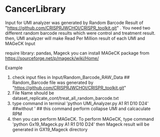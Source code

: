 # CancerLibrary
Input for UMI analyzer was generated by Random Barcode Result of "https://github.com/CRISPRJWCHOI/CRISPR_toolkit.git" . You need two different random barcode results which were control and treatment result. then, UMI analyzer will make Read Per Million result of each UMI and MAGeCK Input

require library: pandas, Mageck
you can install MAGeCK package from https://sourceforge.net/p/mageck/wiki/Home/


Example
1. check input files in Input/Random_Barcode_RAW_Data ## Random_Barcode file was generated by "https://github.com/CRISPRJWCHOI/CRISPR_toolkit.git"
2. File Name should be dataset_replicate_cont/treat_all_random_barcode.txt
4. type command in terminal 'python UMI_Analyzer.py A1 R1 D10 D24' ##without ' ## this command perform collapse UMI and calcaculate RPM
5. then you can perform MAGeCK. To perform MAGeCK, type command 'python Gx19_Mageck.py A1 R1 D10 D24' then Mageck result will be generated in GX19_Mageck directory
